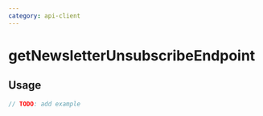 ```yaml
---
category: api-client
---
```


# getNewsletterUnsubscribeEndpoint

<!-- PLACEHOLDER_DESCRIPTION -->

## Usage

```ts
// TODO: add example
```
